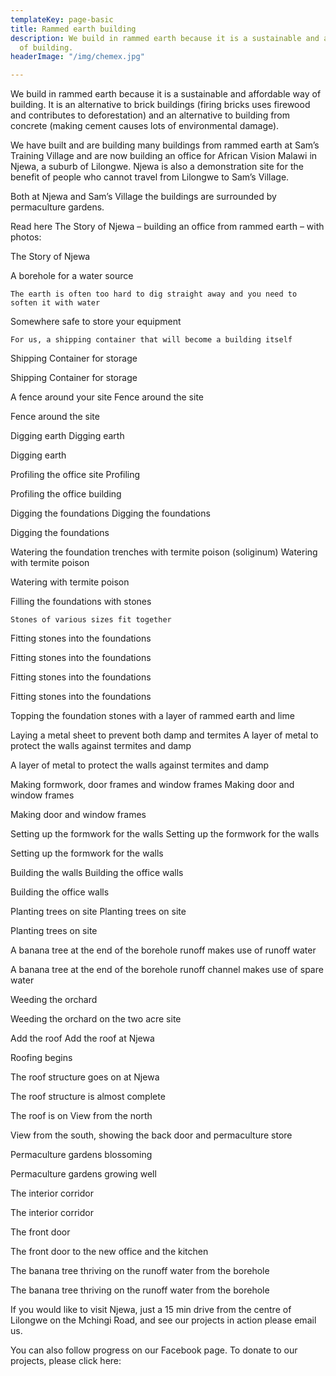 ```yaml
---
templateKey: page-basic
title: Rammed earth building
description: We build in rammed earth because it is a sustainable and affordable way
  of building.
headerImage: "/img/chemex.jpg"

---
```

We build in rammed earth because it is a sustainable and affordable way of building. It is an alternative to brick buildings (firing bricks uses firewood and contributes to deforestation) and an alternative to building from concrete (making cement causes lots of environmental damage).

We have built and are building many buildings from rammed earth at Sam’s Training Village and are now building an office for African Vision Malawi in Njewa, a suburb of Lilongwe. Njewa is also a demonstration site for the benefit of people who cannot travel from Lilongwe to Sam’s Village.

Both at Njewa and Sam’s Village the buildings are surrounded by permaculture gardens.

Read here The Story of Njewa – building an office from rammed earth – with photos:

The Story of Njewa

A borehole for a water source

    The earth is often too hard to dig straight away and you need to soften it with water

Somewhere safe to store your equipment

    For us, a shipping container that will become a building itself

Shipping Container for storage

Shipping Container for storage

A fence around your site
Fence around the site

Fence around the site

Digging earth
Digging earth

Digging earth

Profiling the office site
Profiling

Profiling the office building

Digging the foundations
Digging the foundations

Digging the foundations

Watering the foundation trenches with termite poison (soliginum)
Watering with termite poison

Watering with termite poison

Filling the foundations with stones

    Stones of various sizes fit together

Fitting stones into the foundations

Fitting stones into the foundations

Fitting stones into the foundations

Fitting stones into the foundations

Topping the foundation stones with a layer of rammed earth and lime

Laying a metal sheet to prevent both damp and termites
A layer of metal to protect the walls against termites and damp

A layer of metal to protect the walls against termites and damp

Making formwork, door frames and window frames
Making door and window frames

Making door and window frames

Setting up the formwork for the walls
Setting up the formwork for the walls

Setting up the formwork for the walls

Building the walls
Building the office walls

Building the office walls

Planting trees on site
Planting trees on site

Planting trees on site

A banana tree at the end of the borehole runoff makes use of runoff water

A banana tree at the end of the borehole runoff channel makes use of spare water

Weeding the orchard

Weeding the orchard on the two acre site

Add the roof
Add the roof at Njewa

Roofing begins

The roof structure goes on at Njewa

The roof structure is almost complete

The roof is on
View from the north

View from the south, showing the back door and permaculture store

Permaculture gardens blossoming

Permaculture gardens growing well

The interior corridor

The interior corridor

The front door

The front door to the new office and the kitchen

The banana tree thriving on the runoff water from the borehole

The banana tree thriving on the runoff water from the borehole

If you would like to visit Njewa, just a 15 min drive from the centre of Lilongwe on the Mchingi Road, and see our projects in action please email us.

You can also follow progress on our Facebook page.
To donate to our projects, please click here:
